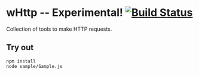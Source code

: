 
# wHttp -- Experimental! [![Build Status](https://travis-ci.org/Wandalen/wHttp.svg?branch=master)](https://travis-ci.org/Wandalen/wHttp)

Collection of tools to make HTTP requests.

## Try out
```
npm install
node sample/Sample.js
```
